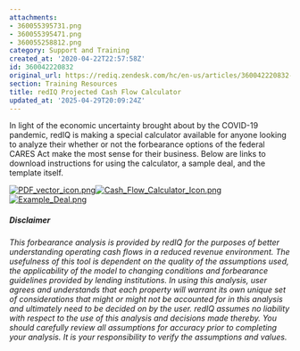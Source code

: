 ```yaml
---
attachments:
- 360055395731.png
- 360055395471.png
- 360055258812.png
category: Support and Training
created_at: '2020-04-22T22:57:58Z'
id: 360042220832
original_url: https://rediq.zendesk.com/hc/en-us/articles/360042220832-redIQ-Projected-Cash-Flow-Calculator
section: Training Resources
title: redIQ Projected Cash Flow Calculator
updated_at: '2025-04-29T20:09:24Z'
---
```


In light of the economic uncertainty brought about by the COVID-19 pandemic, redIQ is making a special calculator available for anyone looking to analyze their whether or not the forbearance options of the federal CARES Act make the most sense for their business. Below are links to download instructions for using the calculator, a sample deal, and the template itself.

[![PDF_vector_icon.png](https://rediq.zendesk.com/hc/article_attachments/360055395731/PDF_vector_icon.png)](https://bit.ly/3ePoLe6)[![Cash_Flow_Calculator_Icon.png](https://rediq.zendesk.com/hc/article_attachments/360055395471/Cash_Flow_Calculator_Icon.png)](https://bit.ly/3bAeDUu)[![Example_Deal.png](https://rediq.zendesk.com/hc/article_attachments/360055258812/Example_Deal.png)](https://bit.ly/3avmfpN)

##### Disclaimer

*This forbearance analysis is provided by redIQ for the purposes of better understanding operating cash flows in a reduced revenue environment. The usefulness of this tool is dependent on the quality of the assumptions used, the applicability of the model to changing conditions and forbearance guidelines provided by lending institutions. In using this analysis, user agrees and understands that each property will warrant its own unique set of considerations that might or might not be accounted for in this analysis and ultimately need to be decided on by the user. redIQ assumes no liability with respect to the use of this analysis and decisions made thereby. You should carefully review all assumptions for accuracy prior to completing your analysis. It is your responsibility to verify the assumptions and values.*